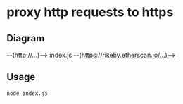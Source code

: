 proxy http requests to https
============================

Diagram
-------

--(http://...)--> index.js --(https://rikeby.etherscan.io/...)-->

Usage
-----

```sh
node index.js
```
